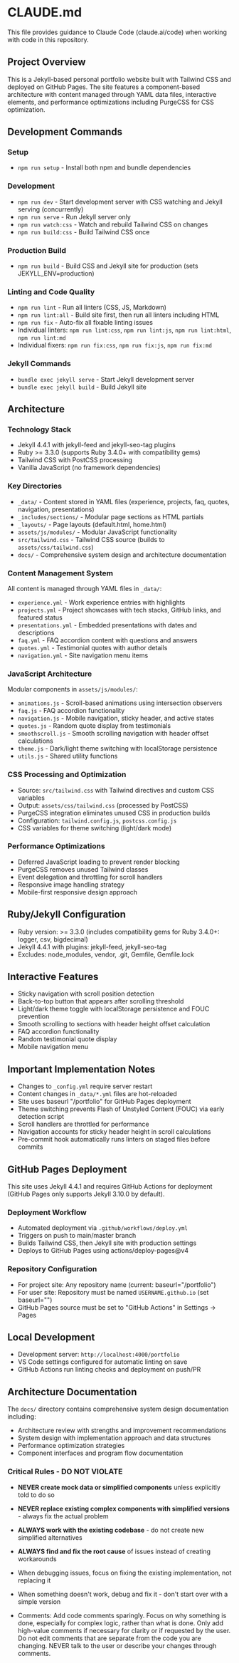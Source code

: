 # CLAUDE.md

This file provides guidance to Claude Code (claude.ai/code) when working with
code in this repository.

## Project Overview

This is a Jekyll-based personal portfolio website built with Tailwind CSS and
deployed on GitHub Pages. The site features a component-based architecture with
content managed through YAML data files, interactive elements, and performance
optimizations including PurgeCSS for CSS optimization.

## Development Commands

### Setup

- `npm run setup` - Install both npm and bundle dependencies

### Development

- `npm run dev` - Start development server with CSS watching and Jekyll serving (concurrently)
- `npm run serve` - Run Jekyll server only
- `npm run watch:css` - Watch and rebuild Tailwind CSS on changes
- `npm run build:css` - Build Tailwind CSS once

### Production Build

- `npm run build` - Build CSS and Jekyll site for production (sets JEKYLL_ENV=production)

### Linting and Code Quality

- `npm run lint` - Run all linters (CSS, JS, Markdown)
- `npm run lint:all` - Build site first, then run all linters including HTML
- `npm run fix` - Auto-fix all fixable linting issues
- Individual linters: `npm run lint:css`, `npm run lint:js`,
  `npm run lint:html`, `npm run lint:md`
- Individual fixers: `npm run fix:css`, `npm run fix:js`, `npm run fix:md`

### Jekyll Commands

- `bundle exec jekyll serve` - Start Jekyll development server
- `bundle exec jekyll build` - Build Jekyll site

## Architecture

### Technology Stack

- Jekyll 4.4.1 with jekyll-feed and jekyll-seo-tag plugins
- Ruby >= 3.3.0 (supports Ruby 3.4.0+ with compatibility gems)
- Tailwind CSS with PostCSS processing
- Vanilla JavaScript (no framework dependencies)

### Key Directories

- `_data/` - Content stored in YAML files (experience, projects, faq, quotes,
  navigation, presentations)
- `_includes/sections/` - Modular page sections as HTML partials
- `_layouts/` - Page layouts (default.html, home.html)
- `assets/js/modules/` - Modular JavaScript functionality
- `src/tailwind.css` - Tailwind CSS source (builds to `assets/css/tailwind.css`)
- `docs/` - Comprehensive system design and architecture documentation

### Content Management System

All content is managed through YAML files in `_data/`:

- `experience.yml` - Work experience entries with highlights
- `projects.yml` - Project showcases with tech stacks, GitHub links, and
  featured status
- `presentations.yml` - Embedded presentations with dates and descriptions
- `faq.yml` - FAQ accordion content with questions and answers
- `quotes.yml` - Testimonial quotes with author details
- `navigation.yml` - Site navigation menu items

### JavaScript Architecture

Modular components in `assets/js/modules/`:

- `animations.js` - Scroll-based animations using intersection observers
- `faq.js` - FAQ accordion functionality
- `navigation.js` - Mobile navigation, sticky header, and active states
- `quotes.js` - Random quote display from testimonials
- `smoothscroll.js` - Smooth scrolling navigation with header offset calculations
- `theme.js` - Dark/light theme switching with localStorage persistence
- `utils.js` - Shared utility functions

### CSS Processing and Optimization

- Source: `src/tailwind.css` with Tailwind directives and custom CSS variables
- Output: `assets/css/tailwind.css` (processed by PostCSS)
- PurgeCSS integration eliminates unused CSS in production builds
- Configuration: `tailwind.config.js`, `postcss.config.js`
- CSS variables for theme switching (light/dark mode)

### Performance Optimizations

- Deferred JavaScript loading to prevent render blocking
- PurgeCSS removes unused Tailwind classes
- Event delegation and throttling for scroll handlers
- Responsive image handling strategy
- Mobile-first responsive design approach

## Ruby/Jekyll Configuration

- Ruby version: >= 3.3.0 (includes compatibility gems for Ruby 3.4.0+:
  logger, csv, bigdecimal)
- Jekyll 4.4.1 with plugins: jekyll-feed, jekyll-seo-tag
- Excludes: node_modules, vendor, .git, Gemfile, Gemfile.lock

## Interactive Features

- Sticky navigation with scroll position detection
- Back-to-top button that appears after scrolling threshold
- Light/dark theme toggle with localStorage persistence and FOUC prevention
- Smooth scrolling to sections with header height offset calculation
- FAQ accordion functionality
- Random testimonial quote display
- Mobile navigation menu

## Important Implementation Notes

- Changes to `_config.yml` require server restart
- Content changes in `_data/*.yml` files are hot-reloaded
- Site uses baseurl "/portfolio" for GitHub Pages deployment
- Theme switching prevents Flash of Unstyled Content (FOUC) via early detection script
- Scroll handlers are throttled for performance
- Navigation accounts for sticky header height in scroll calculations
- Pre-commit hook automatically runs linters on staged files before commits

## GitHub Pages Deployment

This site uses Jekyll 4.4.1 and requires GitHub Actions for deployment
(GitHub Pages only supports Jekyll 3.10.0 by default).

### Deployment Workflow

- Automated deployment via `.github/workflows/deploy.yml`
- Triggers on push to main/master branch
- Builds Tailwind CSS, then Jekyll site with production settings
- Deploys to GitHub Pages using actions/deploy-pages@v4

### Repository Configuration

- For project site: Any repository name (current: baseurl="/portfolio")
- For user site: Repository must be named `USERNAME.github.io` (set baseurl="")
- GitHub Pages source must be set to "GitHub Actions" in Settings → Pages

## Local Development

- Development server: `http://localhost:4000/portfolio`
- VS Code settings configured for automatic linting on save
- GitHub Actions run linting checks and deployment on push/PR

## Architecture Documentation

The `docs/` directory contains comprehensive system design documentation including:

- Architecture review with strengths and improvement recommendations
- System design with implementation approach and data structures
- Performance optimization strategies
- Component interfaces and program flow documentation

### Critical Rules - DO NOT VIOLATE

- **NEVER create mock data or simplified components** unless explicitly told to do so

- **NEVER replace existing complex components with simplified versions** - always fix the actual problem

- **ALWAYS work with the existing codebase** - do not create new simplified alternatives

- **ALWAYS find and fix the root cause** of issues instead of creating workarounds

- When debugging issues, focus on fixing the existing implementation, not replacing it

- When something doesn't work, debug and fix it - don't start over with a simple version

- Comments: Add code comments sparingly. Focus on why something is done, especially for complex logic, rather than what is done. Only add high-value comments if necessary for clarity or if requested by the user. Do not edit comments that are separate from the code you are changing. NEVER talk to the user or describe your changes through comments.
